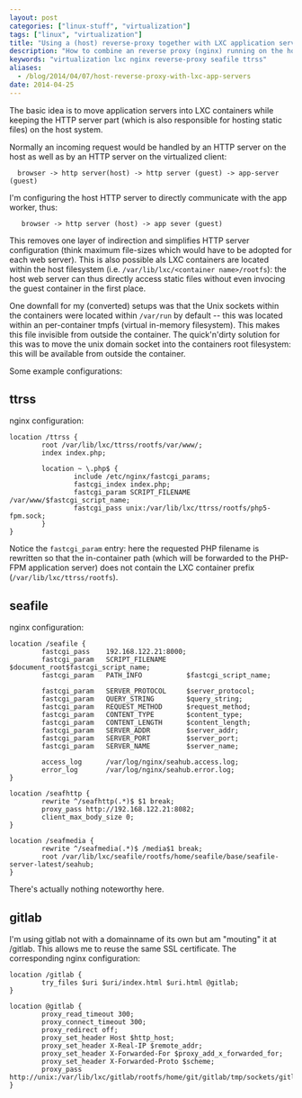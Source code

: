 ```yaml
---
layout: post
categories: ["linux-stuff", "virtualization"]
tags: ["linux", "virtualization"]
title: "Using a (host) reverse-proxy together with LXC application servers"
description: "How to combine an reverse proxy (nginx) running on the host with virtualized aplication workers"
keywords: "virtualization lxc nginx reverse-proxy seafile ttrss"
aliases:
  - /blog/2014/04/07/host-reverse-proxy-with-lxc-app-servers
date: 2014-04-25
---
```


The basic idea is to move application servers into LXC containers while keeping the HTTP server part (which is also responsible for hosting static files) on the host system.

Normally an incoming request would be handled by an HTTP server on the host as well as by an HTTP server on the virtualized client:

~~~
  browser -> http server(host) -> http server (guest) -> app-server (guest)
~~~

I'm configuring the host HTTP server to directly communicate with the app worker, thus:

~~~
   browser -> http server (host) -> app sever (guest)
~~~

This removes one layer of indirection and simplifies HTTP server configuration (think maximum file-sizes which would have to be adopted for each web server). This is also possible als LXC containers are located within the host filesystem (i.e. `/var/lib/lxc/<container name>/rootfs`): the host web server can thus directly access static files without even invocing the guest container in the first place.

<!-- more -->

One downfall for my (converted) setups was that the Unix sockets within the containers were located within `/var/run` by default -- this was located within an per-container tmpfs (virtual in-memory filesystem). This makes this file invisible from outside the container. The quick'n'dirty solution for this was to move the unix domain socket into the containers root filesystem: this will be available from outside the container.

Some example configurations:

## ttrss

nginx configuration:

~~~
location /ttrss {
        root /var/lib/lxc/ttrss/rootfs/var/www/;
        index index.php;

        location ~ \.php$ {
                include /etc/nginx/fastcgi_params;
                fastcgi_index index.php;
                fastcgi_param SCRIPT_FILENAME /var/www/$fastcgi_script_name;
                fastcgi_pass unix:/var/lib/lxc/ttrss/rootfs/php5-fpm.sock;
        }
}
~~~

Notice the `fastcgi_param` entry: here the requested PHP filename is rewritten so that the in-container path (which will be forwarded to the PHP-FPM application server) does not contain the LXC container prefix (`/var/lib/lxc/ttrss/rootfs`).

## seafile

nginx configuration:

~~~
location /seafile {
        fastcgi_pass    192.168.122.21:8000;
        fastcgi_param   SCRIPT_FILENAME     $document_root$fastcgi_script_name;
        fastcgi_param   PATH_INFO           $fastcgi_script_name;

        fastcgi_param   SERVER_PROTOCOL     $server_protocol;
        fastcgi_param   QUERY_STRING        $query_string;
        fastcgi_param   REQUEST_METHOD      $request_method;
        fastcgi_param   CONTENT_TYPE        $content_type;
        fastcgi_param   CONTENT_LENGTH      $content_length;
        fastcgi_param   SERVER_ADDR         $server_addr;
        fastcgi_param   SERVER_PORT         $server_port;
        fastcgi_param   SERVER_NAME         $server_name;

        access_log      /var/log/nginx/seahub.access.log;
        error_log       /var/log/nginx/seahub.error.log;
}

location /seafhttp {
        rewrite ^/seafhttp(.*)$ $1 break;
        proxy_pass http://192.168.122.21:8082;
        client_max_body_size 0;
}

location /seafmedia {
        rewrite ^/seafmedia(.*)$ /media$1 break;
        root /var/lib/lxc/seafile/rootfs/home/seafile/base/seafile-server-latest/seahub;
}
~~~

There's actually nothing noteworthy here.

## gitlab

I'm using gitlab not with a domainname of its own but am "mouting" it at /gitlab. This allows me to reuse the same SSL certificate. The corresponding nginx configuration:

~~~
location /gitlab {
        try_files $uri $uri/index.html $uri.html @gitlab;
}

location @gitlab {
        proxy_read_timeout 300;
        proxy_connect_timeout 300;
        proxy_redirect off;
        proxy_set_header Host $http_host;
        proxy_set_header X-Real-IP $remote_addr;
        proxy_set_header X-Forwarded-For $proxy_add_x_forwarded_for;
        proxy_set_header X-Forwarded-Proto $scheme;
        proxy_pass http://unix:/var/lib/lxc/gitlab/rootfs/home/git/gitlab/tmp/sockets/gitlab.socket;
}
~~~
